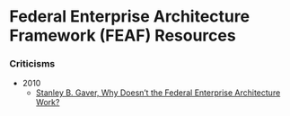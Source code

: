 
Federal Enterprise Architecture Framework (FEAF) Resources
====


### Criticisms
* 2010
  * [Stanley B. Gaver, Why Doesn’t the Federal Enterprise Architecture Work?](http://www.ech-bpm.ch/sites/default/files/articles/why_doesnt_the_federal_enterprise_architecture_work.pdf)
